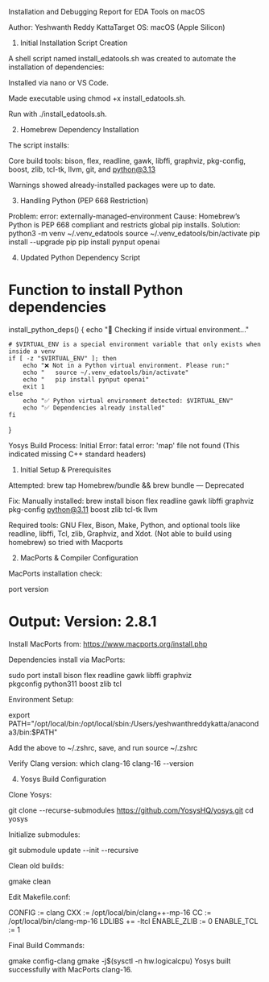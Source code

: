 Installation and Debugging Report for EDA Tools on macOS

Author: Yeshwanth Reddy KattaTarget OS: macOS (Apple Silicon)
1. Initial Installation Script Creation

A shell script named install_edatools.sh was created to automate the installation of dependencies:

Installed via nano or VS Code.

Made executable using chmod +x install_edatools.sh.

Run with ./install_edatools.sh.

2. Homebrew Dependency Installation

The script installs:

Core build tools: bison, flex, readline, gawk, libffi, graphviz, pkg-config, boost, zlib, tcl-tk, llvm, git, and python@3.13

Warnings showed already-installed packages were up to date.

3. Handling Python (PEP 668 Restriction)

Problem:
error: externally-managed-environment
Cause: Homebrew’s Python is PEP 668 compliant and restricts global pip installs.
Solution:
python3 -m venv ~/.venv_edatools
source ~/.venv_edatools/bin/activate
pip install --upgrade pip
pip install pynput openai

4. Updated Python Dependency Script

# Function to install Python dependencies
install_python_deps() {
    echo "🐍 Checking if inside virtual environment..."

    # $VIRTUAL_ENV is a special environment variable that only exists when inside a venv
    if [ -z "$VIRTUAL_ENV" ]; then
        echo "❌ Not in a Python virtual environment. Please run:"
        echo "   source ~/.venv_edatools/bin/activate"
        echo "   pip install pynput openai"
        exit 1
    else
        echo "✅ Python virtual environment detected: $VIRTUAL_ENV"
        echo "✅ Dependencies already installed"
    fi
}

Yosys Build Process:
Initial Error:
fatal error: 'map' file not found (This indicated missing C++ standard headers)
1. Initial Setup & Prerequisites

Attempted: brew tap Homebrew/bundle && brew bundle — Deprecated

Fix: Manually installed:
brew install bison flex readline gawk libffi graphviz pkg-config python@3.11 boost zlib tcl-tk llvm

Required tools: GNU Flex, Bison, Make, Python, and optional tools like readline, libffi, Tcl, zlib, Graphviz, and Xdot.
(Not able to build using homebrew) so tried with Macports

2. MacPorts & Compiler Configuration

MacPorts installation check:

port version
# Output: Version: 2.8.1

Install MacPorts from: https://www.macports.org/install.php

Dependencies install via MacPorts:

sudo port install bison flex readline gawk libffi graphviz \
    pkgconfig python311 boost zlib tcl

Environment Setup:

export PATH="/opt/local/bin:/opt/local/sbin:/Users/yeshwanthreddykatta/anaconda3/bin:$PATH"

Add the above to ~/.zshrc, save, and run source ~/.zshrc

Verify Clang version:
which clang-16
clang-16 --version

4. Yosys Build Configuration

Clone Yosys:

git clone --recurse-submodules https://github.com/YosysHQ/yosys.git
cd yosys

Initialize submodules:

git submodule update --init --recursive

Clean old builds:

gmake clean

Edit Makefile.conf:

CONFIG := clang
CXX := /opt/local/bin/clang++-mp-16
CC := /opt/local/bin/clang-mp-16
LDLIBS += -ltcl
ENABLE_ZLIB := 0
ENABLE_TCL := 1

Final Build Commands:

gmake config-clang
gmake -j$(sysctl -n hw.logicalcpu)
 Yosys built successfully with MacPorts clang-16.


